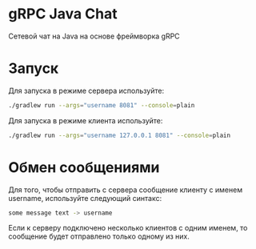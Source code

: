 # gRPC Java Chat
Сетевой чат на Java на основе фреймворка gRPC

# Запуск
Для запуска в режиме сервера используйте:
```bash
./gradlew run --args="username 8081" --console=plain
```

Для запуска в режиме клиента используйте:
```bash
./gradlew run --args="username 127.0.0.1 8081" --console=plain
```

# Обмен сообщениями
Для того, чтобы отправить с сервера сообщение клиенту с именем username, используйте следующий синтакс:
```bash
some message text -> username
```
Если к серверу подключено несколько клиентов с одним именем, то сообщение будет отправлено только одному из них.

